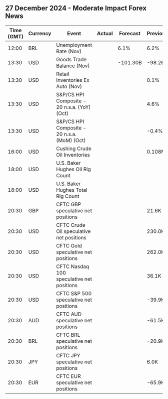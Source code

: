 ## 27 December 2024 - Moderate Impact Forex News

| Time (GMT) | Currency | Event | Actual | Forecast | Previous |
|------|----------|-------|--------|----------|----------|
| 12:00 | BRL | Unemployment Rate (Nov) |  | 6.1% | 6.2% |
| 13:30 | USD | Goods Trade Balance (Nov) |  | -101.30B | -98.26B |
| 13:30 | USD | Retail Inventories Ex Auto (Nov) |  |  | 0.1% |
| 13:30 | USD | S&P/CS HPI Composite - 20 n.s.a. (YoY) (Oct) |  |  | 4.6% |
| 13:30 | USD | S&P/CS HPI Composite - 20 n.s.a. (MoM) (Oct) |  |  | -0.4% |
| 16:00 | USD | Cushing Crude Oil Inventories |  |  | 0.108M |
| 18:00 | USD | U.S. Baker Hughes Oil Rig Count |  |  |  |
| 18:00 | USD | U.S. Baker Hughes Total Rig Count |  |  |  |
| 20:30 | GBP | CFTC GBP speculative net positions |  |  | 21.6K |
| 20:30 | USD | CFTC Crude Oil speculative net positions |  |  | 230.0K |
| 20:30 | USD | CFTC Gold speculative net positions |  |  | 262.0K |
| 20:30 | USD | CFTC Nasdaq 100 speculative net positions |  |  | 36.1K |
| 20:30 | USD | CFTC S&P 500 speculative net positions |  |  | -39.9K |
| 20:30 | AUD | CFTC AUD speculative net positions |  |  | -61.5K |
| 20:30 | BRL | CFTC BRL speculative net positions |  |  | -20.9K |
| 20:30 | JPY | CFTC JPY speculative net positions |  |  | 6.0K |
| 20:30 | EUR | CFTC EUR speculative net positions |  |  | -65.9K |
